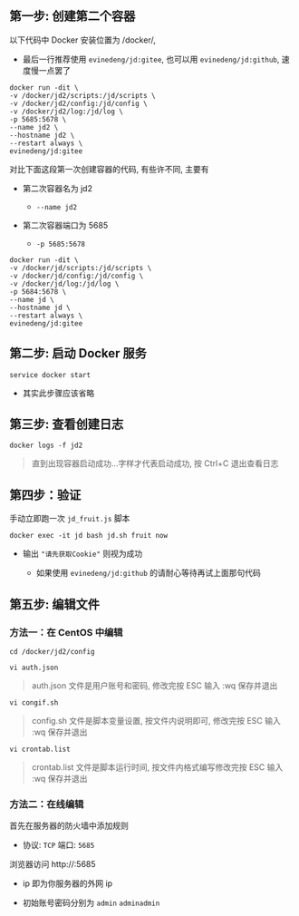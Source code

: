 ## 第一步: 创建第二个容器

以下代码中 Docker 安装位置为 /docker/, 

- 最后一行推荐使用 `evinedeng/jd:gitee`, 也可以用 `evinedeng/jd:github`, 速度慢一点罢了

```
docker run -dit \
-v /docker/jd2/scripts:/jd/scripts \
-v /docker/jd2/config:/jd/config \
-v /docker/jd2/log:/jd/log \
-p 5685:5678 \
--name jd2 \
--hostname jd2 \
--restart always \
evinedeng/jd:gitee
```

对比下面这段第一次创建容器的代码, 有些许不同, 主要有

- 第二次容器名为 jd2

  - `--name jd2`

- 第二次容器端口为 5685

  - `-p 5685:5678`

```
docker run -dit \
-v /docker/jd/scripts:/jd/scripts \
-v /docker/jd/config:/jd/config \
-v /docker/jd/log:/jd/log \
-p 5684:5678 \
--name jd \
--hostname jd \
--restart always \
evinedeng/jd:gitee
```

## 第二步: 启动 Docker 服务

`service docker start`

- 其实此步骤应该省略

## 第三步: 查看创建日志

`docker logs -f jd2`

> 直到出现容器启动成功...字样才代表启动成功, 按 Ctrl+C 退出查看日志

## 第四步：验证

手动立即跑一次 `jd_fruit.js` 脚本

`docker exec -it jd bash jd.sh fruit now`

- 输出 `"请先获取Cookie"` 则视为成功

  - 如果使用 `evinedeng/jd:github` 的请耐心等待再试上面那句代码

## 第五步: 编辑文件

### 方法一：在 CentOS 中编辑

```
cd /docker/jd2/config
```

`vi auth.json`
> auth.json 文件是用户账号和密码, 修改完按 ESC 输入 :wq 保存并退出

`vi congif.sh`
> config.sh 文件是脚本变量设置, 按文件内说明即可, 修改完按 ESC 输入 :wq 保存并退出

`vi crontab.list`
> crontab.list 文件是脚本运行时间, 按文件内格式编写修改完按 ESC 输入 :wq 保存并退出

### 方法二：在线编辑

首先在服务器的防火墙中添加规则

- 协议: `TCP` 端口: `5685`

浏览器访问 http://<ip>:5685

- ip 即为你服务器的外网 ip

- 初始账号密码分别为 `admin` `adminadmin`
